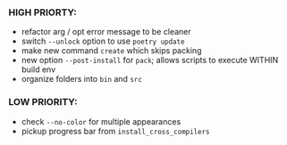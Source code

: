### HIGH PRIORTY:
- refactor arg / opt error message to be cleaner
- switch `--unlock` option to use `poetry update`
- make new command `create` which skips packing
- new option `--post-install` for `pack`;
  allows scripts to execute WITHIN build env
- organize folders into `bin` and `src`
### LOW PRIORITY:
- check `--no-color` for multiple appearances
- pickup progress bar from `install_cross_compilers`
